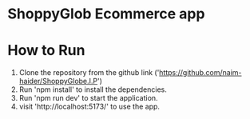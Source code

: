 # ShoppyGlob Ecommerce app

# How to Run

1. Clone the repository from the github link ('https://github.com/naim-haider/ShoppyGlobe.I.P')
2. Run 'npm install' to install the dependencies.
3. Run 'npm run dev' to start the application.
4. visit 'http://localhost:5173/' to use the app.
